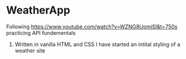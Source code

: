 # WeatherApp
Following https://www.youtube.com/watch?v=WZNG8UomjSI&t=750s practicing API fundementals  
1. Written in vanilla HTML and CSS I have started an intital styling of a weather site 

